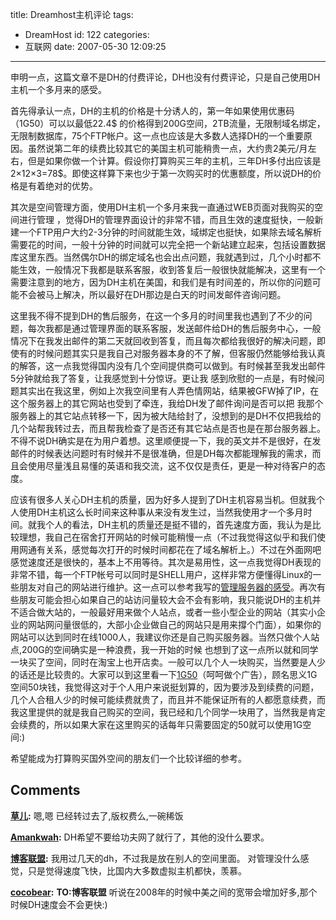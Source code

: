 title: Dreamhost主机评论
tags:
  - DreamHost
id: 122
categories:
  - 互联网
date: 2007-05-30 12:09:25
---

申明一点，这篇文章不是DH的付费评论，DH也没有付费评论，只是自己使用DH主机一个多月来的感受。

首先得承认一点，DH的主机的价格是十分诱人的，第一年如果使用优惠码（1G50）可以以最低22.4$ 的价格得到200G空间，2TB流量，无限制域名绑定，无限制数据库，75个FTP帐户。这一点也应该是大多数人选择DH的一个重要原因。虽然说第二年的续费比较其它的美国主机可能稍贵一点，大约贵2美元/月左右，但是如果你做一个计算。假设你打算购买三年的主机，三年DH多付出应该是2×12×3=78$。即使这样算下来也少于第一次购买时的优惠额度，所以说DH的价格是有着绝对的优势。

其次是空间管理方面，使用DH主机一个多月来我一直通过WEB页面对我购买的空间进行管理 ，觉得DH的管理界面设计的非常不错，而且生效的速度挺快，一般新建一个FTP用户大约2-3分钟的时间就能生效，域绑定也挺快，如果除去域名解析需要花的时间，一般十分钟的时间就可以完全把一个新站建立起来，包括设置数据库这里东西。当然偶尔DH的绑定域名也会出点问题，我就遇到过，几个小时都不能生效，一般情况下我都是联系客服，收到答复后一般很快就能解决，这里有一个需要注意到的地方，因为DH主机在美国，和我们是有时间差的，所以你的问题可能不会被马上解决，所以最好在DH那边是白天的时间发邮件咨询问题。

这里我不得不提到DH的售后服务，在这一个多月的时间里我也遇到了不少的问题，每次我都是通过管理界面的联系客服，发送邮件给DH的售后服务中心，一般情况下在我发出邮件的第二天就回收到答复，而且每次都给我很好的解决问题，即使有的时候问题其实只是我自己对服务器本身的不了解，但客服仍然能够给我认真的解答，这一点我觉得国内没有几个空间提供商可以做到。有时候甚至我发出邮件5分钟就给我了答复，让我感觉到十分惊讶。更让我 感到欣慰的一点是，有时候问题其实出在我这里，例如上次我空间里有人弄色情网站，结果被GFW掉了IP，在这个服务器上的其它网站也受到了牵连，我给DH发了邮件询问是否可以把 我那个服务器上的其它站点转移一下，因为被大陆给封了，没想到的是DH不仅把我给的几个站帮我转过去，而且帮我检查了是否还有其它站点是否也是在那台服务器上。不得不说DH确实是在为用户着想。这里顺便提一下，我的英文并不是很好，在发邮件的时候表达问题时有时候并不是很准确，但是DH每次都能理解我的需求，而且会使用尽量浅且易懂的英语和我交流，这不仅仅是责任，更是一种对待客户的态度。

应该有很多人关心DH主机的质量，因为好多人提到了DH主机容易当机。但就我个人使用DH主机这么长时间来这种事从来没有发生过，当然我使用才一个多月时间。就我个人的看法，DH主机的质量还是挺不错的，首先速度方面，我认为是比较理想，我自己在宿舍打开网站的时候可能稍慢一点（不过我觉得这似乎和我们使用网通有关系，感觉每次打开的时候时间都花在了域名解析上。）不过在外面网吧感觉速度还是很快的，基本上不用等待。其次是易用性，这一点我觉得DH表现的非常不错，每一个FTP帐号可以同时是SHELL用户，这样非常方便懂得Linux的一些朋友对自己的网站进行维护。这一点可以参考我写的[管理服务器的感受](http://cocobear.github.io/?p=56)。再次有些朋友可能会担心如果自己的站访问量较大会不会有影响，我只能说DH的主机并不适合做大站的，一般最好用来做个人站点，或者一些小型企业的网站（其实小企业的网站网问量很低的，大部小企业做自己的网站只是用来撐个门面），如果你的网站可以达到同时在线1000人，我建议你还是自己购买服务器。当然只做个人站点,200G的空间确实是一种浪费，我一开始的时候 也想到了这一点所以就和同学一块买了空间，同时在淘宝上也开店卖。一般可以几个人一块购买，当然要是人少的话还是比较贵的。大家可以到这里看一下[1G50](http://www.1g50.cn)（呵呵做个广告），顾名思义1G空间50块钱，我觉得这对于个人用户来说挺划算的，因为要涉及到续费的问题，几个人合租人少的时候可能续费就贵了，而且并不能保证所有的人都愿意续费，而我这里提供的就是我自己购买的空间，我已经和几个同学一块用了，当然我是肯定会续费的，所以如果大家在这里购买的话每年只需要固定的50就可以使用1G空间:)

希望能成为打算购买国外空间的朋友们一个比较详细的参考。
## Comments

**[草儿](#271 "2007-05-30 13:40:32"):** 嗯,嗯 已经转过去了,版权费么,一碗稀饭

**[Amankwah](#272 "2007-05-30 19:52:53"):** DH希望不要给功夫网了就行了，其他的没什么要求。

**[博客联盟](#273 "2007-06-04 18:48:21"):** 我用过几天的dh，不过我是放在别人的空间里面。 对管理没什么感觉，只是觉得速度飞快，比国内大多数虚拟主机都快，羡慕。

**[cocobear](#274 "2007-06-04 20:05:04"):** **TO:博客联盟** 听说在2008年的时候中美之间的宽带会增加好多,那个时候DH速度会不会更快:)

